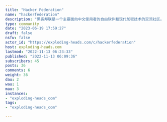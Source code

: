 ```yaml
---
title: "Hacker Federation" 
name: "hackerfederation"
description: "黑客邦联是一个主要面向中文使用者的自由软件和现代加密技术的交流社区。在这里主要讨论用于加密的自由软件及背后的技术。当然，我们也会适当讨论各类娱乐、游戏性质的自由软件。Hacker Federation is a community for Free Software and modern cryptography mainly for users writing Chinese. We mainly talk about the Free Software for cryptography and the technology behind. Of course, the Free Software for entertainment and game will also be talked sometimes."
type: community
date: "2023-06-19 17:59:27"
draft: false
nsfw: false
actor_id: "https://exploding-heads.com/c/hackerfederation"
host: exploding-heads.com
lastmod: "2022-11-13 06:23:33"
published: "2022-11-13 06:09:36"
subscribers: 45
posts: 36
comments: 6
weight: 36
dau: 2
wau: 1
mau: 3
instances:
- "exploding-heads_com"
tags: 
- "exploding-heads_com"

---
```


